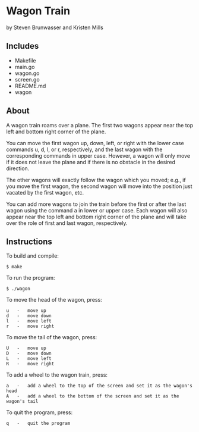 Wagon Train
===========

by Steven Brunwasser and Kristen Mills


Includes
--------

* Makefile
* main.go
* wagon.go
* screen.go
* README.md
* wagon


About
-----

A wagon train roams over a plane. The first two wagons appear near the top left and bottom right corner of the plane.

You can move the first wagon up, down, left, or right with the lower case commands u, d, l, or r, respectively, and the last wagon with the corresponding commands in upper case. However, a wagon will only move if it does not leave the plane and if there is no obstacle in the desired direction.

The other wagons will exactly follow the wagon which you moved; e.g., if you move the first wagon, the second wagon will move into the position just vacated by the first wagon, etc.

You can add more wagons to join the train before the first or after the last wagon using the command a in lower or upper case. Each wagon will also appear near the top left and bottom right corner of the plane and will take over the role of first and last wagon, respectively.


Instructions
------------

To build and compile:

	$ make

To run the program:

	$ ./wagon

To move the head of the wagon, press:

	u 	-	move up
	d 	-	move down
	l 	-	move left
	r 	-	move right

To move the tail of the wagon, press:

	U 	-	move up
	D 	-	move down
	L 	-	move left
	R 	-	move right

To add a wheel to the wagon train, press:

	a 	-	add a wheel to the top of the screen and set it as the wagon's head
	A 	-	add a wheel to the bottom of the screen and set it as the wagon's tail

To quit the program, press:

	q 	-	quit the program